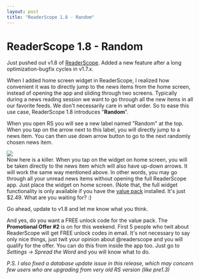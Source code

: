 ```yaml
---
layout: post
title: "ReaderScope 1.8 - Random"
---
```

ReaderScope 1.8 - Random
===
Just pushed out v1.8 of [ReaderScope][0]. Added a new feature after a long optimization-bugfix cycles in v1.7.x.  
  
When I added home screen widget in ReaderScope, I realized how convenient it was to directly jump to the news items from the home screen, instead of opening the app and sliding through two screens. Typically during a news reading session we want to go through all the new items in all our favorite feeds. We don't necessarily care in what order. So to ease this use case, ReaderScope 1.8 introduces "**Random**".  
  
When you open RS you will see a new label named "Random" at the top. When you tap on the arrow next to this label, you will directly jump to a news item. You can then use down arrow button to go to the next randomly chosen news item.  
  

[![](http://2.bp.blogspot.com/_W6UcJjyXr24/S4jLqflu6TI/AAAAAAAADlk/5pfkEfHXi88/s320/screenshot1.png)][1]  
Now here is a killer. When you tap on the widget on home screen, you will be taken directly to the news item which will also have up-down arrows. It will work the same way mentioned above. In other words, you may go through all your unread news items without opening the full ReaderScope app. Just place the widget on home screen. (Note that, the full widget functionality is only available if you have the [value pack][2] installed. It's just $2.49\. What are you waiting for? :)  
  
Go ahead, update to v1.8 and let me know what you think.  
  
And yes, do you want a FREE unlock code for the value pack. The **Promotional Offer \#2** is on for this weekend. First 5 people who twit about ReaderScope will get FREE unlock codes in email. It's not necessary to say only nice things, just twit your opinion about @readerscope and you will qualify for the offer. You can do this from inside the app too. Just go to _Settings -\> Spread the Word_ and you will know what to do.  
  
_P.S. I also fixed a database update issue in this release, which may concern few users who are upgrading from very old RS version (like  pre1.3)_

[0]: http://www.altcanvas.com/android/readerscope
[1]: http://2.bp.blogspot.com/_W6UcJjyXr24/S4jLqflu6TI/AAAAAAAADlk/5pfkEfHXi88/s1600-h/screenshot1.png
[2]: http://market.altcanvas.com/readerscope
